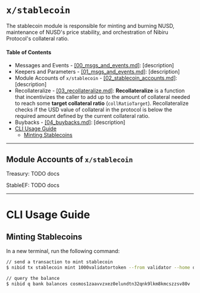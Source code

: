 # `x/stablecoin`        <!-- omit in toc -->


The stablecoin module is responsible for minting and burning NUSD, maintenance of NUSD's price stability, and orchestration of Nibiru Protocol's collateral ratio.

#### Table of Contents
- Messages and Events - [[00_msgs_and_events.md]](00_msgs_and_events.md): [description]
- Keepers and Parameters - [[01_msgs_and_events.md]](01_msgs_and_events.md): [description]
- Module Accounts of `x/stablecoin` - [[02_stablecoin_accounts.md]](02_stablecoin_accounts.md): [description]
- Recollateralize - [[03_recollateralize.md]](03_recollateralize.md): **Recollateralize** is a function that incentivizes the caller to add up to the amount of collateral needed to reach some **target collateral ratio** (`collRatioTarget`). Recollateralize checks if the USD value of collateral in the protocol is below the required amount defined by the current collateral ratio.
- Buybacks - [[04_buybacks.md]](04_buybacks.md): [description]
- [CLI Usage Guide](#cli-usage-guide)
  - [Minting Stablecoins](#minting-stablecoins)

---

## Module Accounts of `x/stablecoin`

Treasury: TODO docs

StableEF: TODO docs

---

# CLI Usage Guide

## Minting Stablecoins

In a new terminal, run the following command:

```sh
// send a transaction to mint stablecoin
$ nibid tx stablecoin mint 1000validatortoken --from validator --home data/localnet --chain-id localnet

// query the balance
$ nibid q bank balances cosmos1zaavvzxez0elundtn32qnk9lkm8kmcszzsv80v
